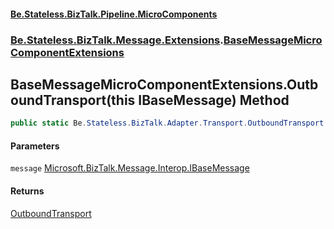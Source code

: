 #### [Be.Stateless.BizTalk.Pipeline.MicroComponents](README.md 'README')
### [Be.Stateless.BizTalk.Message.Extensions](Be.Stateless.BizTalk.Message.Extensions.md 'Be.Stateless.BizTalk.Message.Extensions').[BaseMessageMicroComponentExtensions](BaseMessageMicroComponentExtensions.md 'Be.Stateless.BizTalk.Message.Extensions.BaseMessageMicroComponentExtensions')

## BaseMessageMicroComponentExtensions.OutboundTransport(this IBaseMessage) Method

```csharp
public static Be.Stateless.BizTalk.Adapter.Transport.OutboundTransport OutboundTransport(this Microsoft.BizTalk.Message.Interop.IBaseMessage message);
```
#### Parameters

<a name='Be.Stateless.BizTalk.Message.Extensions.BaseMessageMicroComponentExtensions.OutboundTransport(thisMicrosoft.BizTalk.Message.Interop.IBaseMessage).message'></a>

`message` [Microsoft.BizTalk.Message.Interop.IBaseMessage](https://docs.microsoft.com/en-us/dotnet/api/Microsoft.BizTalk.Message.Interop.IBaseMessage 'Microsoft.BizTalk.Message.Interop.IBaseMessage')

#### Returns
[OutboundTransport](OutboundTransport.md 'Be.Stateless.BizTalk.Adapter.Transport.OutboundTransport')